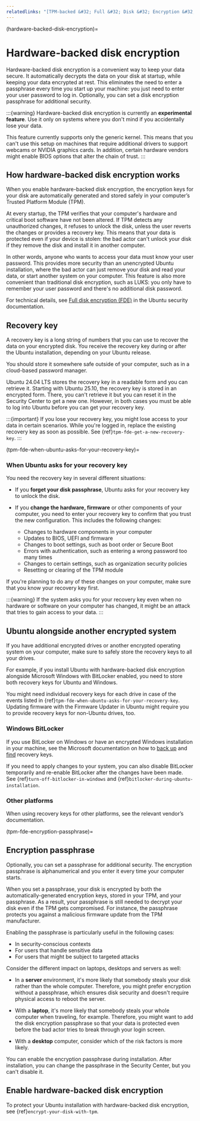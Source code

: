 ```yaml
---
relatedlinks: "[TPM-backed &#32; Full &#32; Disk &#32; Encryption &#32; is &#32; coming &#32; to &#32; Ubuntu](https://ubuntu.com/blog/tpm-backed-full-disk-encryption-is-coming-to-ubuntu), [Full &#32; disk &#32; encryption: &#32; LUKS &#32; and &#32; TPM](https://documentation.ubuntu.com/security/docs/security-features/storage/encryption-full-disk/), [Full &#32; disk &#32; encryption &#32; in &#32; Ubuntu &#32; Core](https://documentation.ubuntu.com/core/explanation/full-disk-encryption/), [BitLocker &#32; overview &#32; by &#32; Microsoft](https://learn.microsoft.com/en-us/windows/security/operating-system-security/ data-protection/bitlocker/)"
---
```


(hardware-backed-disk-encryption)=
# Hardware-backed disk encryption

Hardware-backed disk encryption is a convenient way to keep your data secure. It automatically decrypts the data on your disk at startup, while keeping your data encrypted at rest. This eliminates the need to enter a passphrase every time you start up your machine: you just need to enter your user password to log in. Optionally, you can set a disk encryption passphrase for additional security.

:::{warning}
Hardware-backed disk encryption is currently an **experimental feature**. Use it only on systems where you don't mind if you accidentally lose   your data.

This feature currently supports only the generic kernel. This means that you can't use this setup on machines that require additional drivers to support webcams or NVIDIA graphics cards. In addition, certain hardware vendors might enable BIOS options that alter the chain of trust.
:::


## How hardware-backed disk encryption works

When you enable hardware-backed disk encryption, the encryption keys for your disk are automatically generated and stored safely in your computer’s Trusted Platform Module (TPM).

At every startup, the TPM verifies that your computer's hardware and critical boot software have not been altered. If TPM detects any unauthorized changes, it refuses to unlock the disk, unless the user reverts the changes or provides a recovery key. This means that your data is protected even if your device is stolen: the bad actor can't unlock your disk if they remove the disk and install it in another computer.

In other words, anyone who wants to access your data must know your user password. This provides more security than an unencrypted Ubuntu installation, where the bad actor can just remove your disk and read your data, or start another system on your computer. This feature is also more convenient than traditional disk encryption, such as LUKS: you only have to remember your user password and there's no additional disk password.

For technical details, see [Full disk encryption (FDE)](https://documentation.ubuntu.com/security/docs/security-features/storage/encryption-full-disk/) in the Ubuntu security documentation.


## Recovery key

A recovery key is a long string of numbers that you can use to recover the data on your encrypted disk. You receive the recovery key during or after the Ubuntu installation, depending on your Ubuntu release.

You should store it somewhere safe outside of your computer, such as in a cloud-based password manager.

Ubuntu 24.04 LTS stores the recovery key in a readable form and you can retrieve it. Starting with Ubuntu 25.10, the recovery key is stored in an encrypted form. There, you can't retrieve it but you can reset it in the Security Center to get a new one. However, in both cases you must be able to log into Ubuntu before you can get your recovery key.

:::{important}
If you lose your recovery key, you might lose access to your data in certain scenarios. While you're logged in, replace the existing         recovery key as soon as possible. See {ref}`tpm-fde-get-a-new-recovery-key`.
:::

(tpm-fde-when-ubuntu-asks-for-your-recovery-key)=
### When Ubuntu asks for your recovery key

You need the recovery key in several different situations:

<!-- To be implemented:
* If you **move your disk** to a new computer, you need to enter your recovery key before your new computer can access the data.
-->

* If you **forget your disk passphrase**, Ubuntu asks for your recovery key to unlock the disk.

* If you **change the hardware, firmware** or other components of your computer, you need to enter your recovery key to confirm that you trust the new configuration. This includes the following changes:

    * Changes to hardware components in your computer
    * Updates to BIOS, UEFI and firmware
    * Changes to boot settings, such as boot order or Secure Boot
    * Errors with authentication, such as entering a wrong password too many times
    * Changes to certain settings, such as organization security policies
    * Resetting or clearing of the TPM module

If you're planning to do any of these changes on your computer, make sure that you know your recovery key first.

:::{warning}
If the system asks you for your recovery key even when no hardware or software on your computer has changed, it might be an attack that tries to gain access to your data.
:::


## Ubuntu alongside another encrypted system

If you have additional encrypted drives or another encrypted operating system on your computer, make sure to safely store the recovery keys to all your drives.

For example, if you install Ubuntu with hardware-backed disk encryption alongside Microsoft Windows with BitLocker enabled, you need to store both recovery keys for Ubuntu and Windows.

You might need individual recovery keys for each drive in case of the events listed in {ref}`tpm-fde-when-ubuntu-asks-for-your-recovery-key`. Updating firmware with the Firmware Updater in Ubuntu might require you to provide recovery keys for non-Ubuntu drives, too.

### Windows BitLocker

If you use BitLocker on Windows or have an encrypted Windows installation in your machine, see the Microsoft documentation on how to [back up](https://support.microsoft.com/en-us/windows/back-up-your-bitlocker-recovery-key-e63607b4-77fb-4ad3-8022-d6dc428fbd0d) and [find](https://support.microsoft.com/en-us/windows/find-your-bitlocker-recovery-key-6b71ad27-0b89-ea08-f143-056f5ab347d6) recovery keys.

If you need to apply changes to your system, you can also disable BitLocker temporarily and re-enable BitLocker after the changes have been made. See {ref}`turn-off-bitlocker-in-windows` and {ref}`bitlocker-during-ubuntu-installation`.

### Other platforms

When using recovery keys for other platforms, see the relevant vendor’s documentation.


(tpm-fde-encryption-passphrase)=
## Encryption passphrase

Optionally, you can set a passphrase for additional security. The encryption passphrase is alphanumerical and you enter it every time your computer starts.

When you set a passphrase, your disk is encrypted by both the automatically-generated encryption keys, stored in your TPM, and your passphrase. As a result, your passphrase is still needed to decrypt your disk even if the TPM gets compromised. For instance, the passphrase protects you against a malicious firmware update from the TPM manufacturer.

Enabling the passphrase is particularly useful in the following cases:

* In security-conscious contexts
* For users that handle sensitive data
* For users that might be subject to targeted attacks

Consider the different impact on laptops, desktops and servers as well:

* In a **server** environment, it's more likely that somebody steals your disk rather than the whole computer. Therefore, you might prefer encryption without a passphrase, which ensures disk security and doesn't require physical access to reboot the server.

* With a **laptop**, it's more likely that somebody steals your whole computer when traveling, for example. Therefore, you might want to add the disk encryption passphrase so that your data is protected even before the bad actor tries to break through your login screen.

* With a **desktop** computer, consider which of the risk factors is more likely.

You can enable the encryption passphrase during installation. After installation, you can change the passphrase in the Security Center, but you can't disable it.


## Enable hardware-backed disk encryption

To protect your Ubuntu installation with hardware-backed disk encryption, see {ref}`encrypt-your-disk-with-tpm`.

